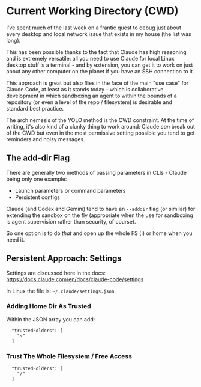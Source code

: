 # Current Working Directory (CWD)

I've spent much of the last week on a frantic quest to debug just about every desktop and local network issue that exists in my house (the list was long). 

This has been possible thanks to the fact that Claude has high reasoning and is extremely versatile: all you need to use Claude for local Linux desktop stuff is a terminal - and by extension, you can get it to work on just about any other computer on the planet if you have an SSH connection to it. 

This approach is great but also flies in the face of the main "use case" for Claude Code, at least as it stands today - which is collaborative development in which sandboxing an agent to within the bounds of a repository (or even a level of the repo / filesystem) is desirable and standard best practice.

The arch nemesis of the YOLO method is the CWD constraint. At the time of writing, it's also kind of a clunky thing to work around: Claude *can* break out of the CWD but even in the most permissive setting possible you tend to get reminders and noisy messages. 

## The add-dir Flag

There are generally two methods of passing parameters in CLIs - Claude being only one example:

- Launch parameters or command parameters 
- Persistent configs 

Claude (and Codex and Gemini) tend to have an `--adddir` flag (or similar) for extending the sandbox on the fly (appropriate when the use for sandboxing is agent supervision rather than security, of course). 

So one option is to do *that* and open up the whole FS (!) or home when you need it. 

## Persistent Approach: Settings 

Settings are discussed here in the docs: https://docs.claude.com/en/docs/claude-code/settings

In Linux the file is: `~/.claude/settings.json`.

### Adding Home Dir As Trusted

Within the JSON array you can add:

```
  "trustedFolders": [
    "~"
  ]
```
### Trust The Whole Filesystem / Free Access

```
  "trustedFolders": [
    "/"
  ]